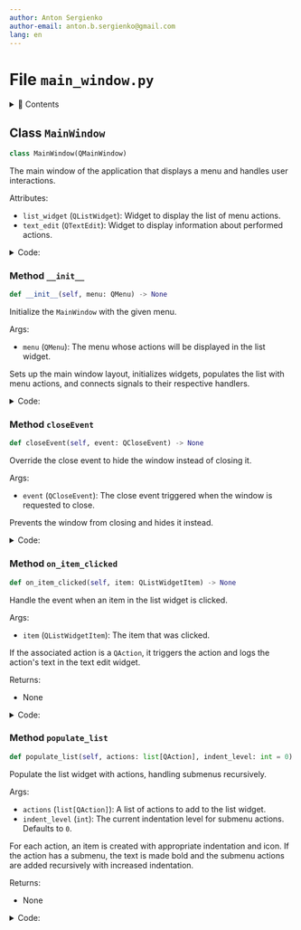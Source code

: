 ```yaml
---
author: Anton Sergienko
author-email: anton.b.sergienko@gmail.com
lang: en
---
```


# File `main_window.py`

<details>
<summary>📖 Contents</summary>

## Contents

- [Class `MainWindow`](#class-mainwindow)
  - [Method `__init__`](#method-__init__)
  - [Method `closeEvent`](#method-closeevent)
  - [Method `on_item_clicked`](#method-on_item_clicked)
  - [Method `populate_list`](#method-populate_list)

</details>

## Class `MainWindow`

```python
class MainWindow(QMainWindow)
```

The main window of the application that displays a menu and handles user interactions.

Attributes:

- `list_widget` (`QListWidget`): Widget to display the list of menu actions.
- `text_edit` (`QTextEdit`): Widget to display information about performed actions.

<details>
<summary>Code:</summary>

```python
class MainWindow(QMainWindow):

    def __init__(self, menu: QMenu) -> None:
        """Initialize the `MainWindow` with the given menu.

        Args:

        - `menu` (`QMenu`): The menu whose actions will be displayed in the list widget.

        Sets up the main window layout, initializes widgets, populates the list with menu actions,
        and connects signals to their respective handlers.

        """
        super().__init__()

        self.setWindowTitle("harrix-swiss-knife")
        self.resize(1024, 800)
        # Main widget and layout
        central_widget = QWidget()
        self.setCentralWidget(central_widget)
        layout = QHBoxLayout()
        central_widget.setLayout(layout)

        splitter = QSplitter()
        layout.addWidget(splitter)

        self.list_widget = QListWidget()
        splitter.addWidget(self.list_widget)

        self.text_edit = QTextEdit()
        splitter.addWidget(self.text_edit)

        splitter.setSizes([300, 700])

        # Populate QListWidget with actions from the menu
        self.populate_list(menu.actions())

        # Connect the itemClicked signal to an event handler
        self.list_widget.itemClicked.connect(self.on_item_clicked)

    def closeEvent(self, event: QCloseEvent) -> None:  # noqa: N802
        """Override the close event to hide the window instead of closing it.

        Args:

        - `event` (`QCloseEvent`): The close event triggered when the window is requested to close.

        Prevents the window from closing and hides it instead.

        """
        event.ignore()
        self.hide()

    def on_item_clicked(self, item: QListWidgetItem) -> None:
        """Handle the event when an item in the list widget is clicked.

        Args:

        - `item` (`QListWidgetItem`): The item that was clicked.

        If the associated action is a `QAction`, it triggers the action and logs the action's text
        in the text edit widget.

        Returns:

        - None

        """
        # Check if the item is enabled
        if not item.flags() & Qt.ItemFlag.ItemIsSelectable:
            return  # Do nothing if the item is disabled
        action = item.data(Qt.ItemDataRole.UserRole)
        if isinstance(action, QAction):
            # Trigger the action
            action.trigger()
            # Display information in QTextEdit
            output_txt = (h.dev.get_project_root() / "temp/output.txt").read_text(encoding="utf8")
            self.text_edit.setPlainText(output_txt)

    def populate_list(self, actions: list[QAction], indent_level: int = 0) -> None:
        """Populate the list widget with actions, handling submenus recursively.

        Args:

        - `actions` (`list[QAction]`): A list of actions to add to the list widget.
        - `indent_level` (`int`): The current indentation level for submenu actions. Defaults to `0`.

        For each action, an item is created with appropriate indentation and icon. If the action
        has a submenu, the text is made bold and the submenu actions are added recursively with increased indentation.

        Returns:

        - None

        """
        for action in actions:
            if not action.text():
                continue
            item = QListWidgetItem()
            # Add indentation for submenus
            text = ("    " * indent_level) + action.text()
            item.setText(text)
            if not action.icon().isNull():
                item.setIcon(action.icon())

            if action.menu() is not None:
                # The action has a submenu
                # Make the text bold
                font = item.font()
                font.setBold(True)
                item.setFont(font)
                # Set the item flags to make it not selectable and disabled
                item.setFlags(item.flags() & ~Qt.ItemFlag.ItemIsSelectable)
                # Do not set UserRole data for this item
                self.list_widget.addItem(item)
                # Recursively add actions from the submenu
                self.populate_list(action.menu().actions(), indent_level + 1)  # type: ignore
            else:
                # Regular action without submenu
                item.setData(Qt.ItemDataRole.UserRole, action)
                self.list_widget.addItem(item)
```

</details>

### Method `__init__`

```python
def __init__(self, menu: QMenu) -> None
```

Initialize the `MainWindow` with the given menu.

Args:

- `menu` (`QMenu`): The menu whose actions will be displayed in the list widget.

Sets up the main window layout, initializes widgets, populates the list with menu actions,
and connects signals to their respective handlers.

<details>
<summary>Code:</summary>

```python
def __init__(self, menu: QMenu) -> None:
        super().__init__()

        self.setWindowTitle("harrix-swiss-knife")
        self.resize(1024, 800)
        # Main widget and layout
        central_widget = QWidget()
        self.setCentralWidget(central_widget)
        layout = QHBoxLayout()
        central_widget.setLayout(layout)

        splitter = QSplitter()
        layout.addWidget(splitter)

        self.list_widget = QListWidget()
        splitter.addWidget(self.list_widget)

        self.text_edit = QTextEdit()
        splitter.addWidget(self.text_edit)

        splitter.setSizes([300, 700])

        # Populate QListWidget with actions from the menu
        self.populate_list(menu.actions())

        # Connect the itemClicked signal to an event handler
        self.list_widget.itemClicked.connect(self.on_item_clicked)
```

</details>

### Method `closeEvent`

```python
def closeEvent(self, event: QCloseEvent) -> None
```

Override the close event to hide the window instead of closing it.

Args:

- `event` (`QCloseEvent`): The close event triggered when the window is requested to close.

Prevents the window from closing and hides it instead.

<details>
<summary>Code:</summary>

```python
def closeEvent(self, event: QCloseEvent) -> None:  # noqa: N802
        event.ignore()
        self.hide()
```

</details>

### Method `on_item_clicked`

```python
def on_item_clicked(self, item: QListWidgetItem) -> None
```

Handle the event when an item in the list widget is clicked.

Args:

- `item` (`QListWidgetItem`): The item that was clicked.

If the associated action is a `QAction`, it triggers the action and logs the action's text
in the text edit widget.

Returns:

- None

<details>
<summary>Code:</summary>

```python
def on_item_clicked(self, item: QListWidgetItem) -> None:
        # Check if the item is enabled
        if not item.flags() & Qt.ItemFlag.ItemIsSelectable:
            return  # Do nothing if the item is disabled
        action = item.data(Qt.ItemDataRole.UserRole)
        if isinstance(action, QAction):
            # Trigger the action
            action.trigger()
            # Display information in QTextEdit
            output_txt = (h.dev.get_project_root() / "temp/output.txt").read_text(encoding="utf8")
            self.text_edit.setPlainText(output_txt)
```

</details>

### Method `populate_list`

```python
def populate_list(self, actions: list[QAction], indent_level: int = 0) -> None
```

Populate the list widget with actions, handling submenus recursively.

Args:

- `actions` (`list[QAction]`): A list of actions to add to the list widget.
- `indent_level` (`int`): The current indentation level for submenu actions. Defaults to `0`.

For each action, an item is created with appropriate indentation and icon. If the action
has a submenu, the text is made bold and the submenu actions are added recursively with increased indentation.

Returns:

- None

<details>
<summary>Code:</summary>

```python
def populate_list(self, actions: list[QAction], indent_level: int = 0) -> None:
        for action in actions:
            if not action.text():
                continue
            item = QListWidgetItem()
            # Add indentation for submenus
            text = ("    " * indent_level) + action.text()
            item.setText(text)
            if not action.icon().isNull():
                item.setIcon(action.icon())

            if action.menu() is not None:
                # The action has a submenu
                # Make the text bold
                font = item.font()
                font.setBold(True)
                item.setFont(font)
                # Set the item flags to make it not selectable and disabled
                item.setFlags(item.flags() & ~Qt.ItemFlag.ItemIsSelectable)
                # Do not set UserRole data for this item
                self.list_widget.addItem(item)
                # Recursively add actions from the submenu
                self.populate_list(action.menu().actions(), indent_level + 1)  # type: ignore
            else:
                # Regular action without submenu
                item.setData(Qt.ItemDataRole.UserRole, action)
                self.list_widget.addItem(item)
```

</details>
